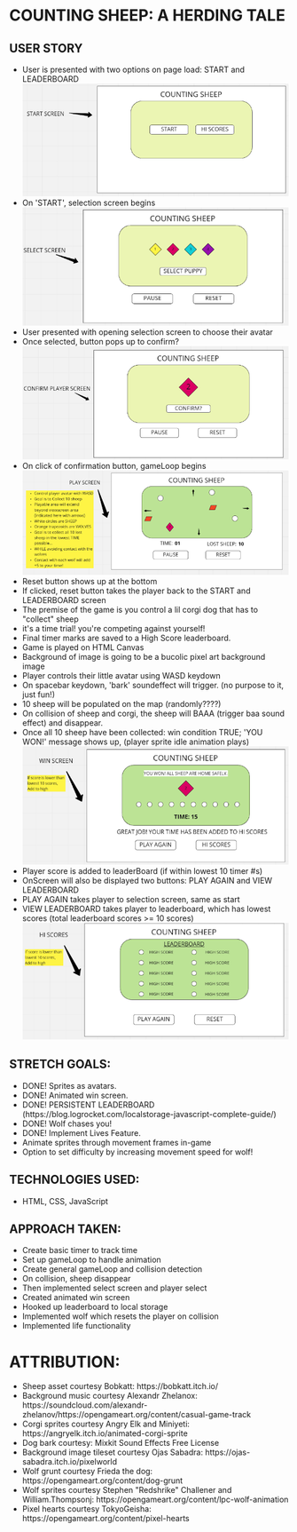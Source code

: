 <h1>COUNTING SHEEP: A HERDING TALE</h1>
<h2>USER STORY</h2>
<ul>
<li>User is presented with two options on page load: START and LEADERBOARD</li>
    <img src="./whiteboard/startscreen.png" />
<li>On 'START', selection screen begins</li>
    <img src="./whiteboard/selectscreen.png" />
<li>User presented with opening selection screen to choose their avatar</li>
<li>Once selected, button pops up to confirm?</li>
    <img src="./whiteboard/confirmplayerscreen.png" />
<li>On click of confirmation button, gameLoop begins</li>
    <img src="./whiteboard/playscreen.png" />
<li>Reset button shows up at the bottom</li>
<li>If clicked, reset button takes the player back to the START and LEADERBOARD screen</li>
<li>The premise of the game is you control a lil corgi dog that has to "collect" sheep</li>
<li>it's a time trial! you're competing against yourself! </li>
<li>Final timer marks are saved to a High Score leaderboard.</li>
<li>Game is played on HTML Canvas</li>
<li>Background of image is going to be a bucolic pixel art background image</li>
<li>Player controls their little avatar using WASD keydown</li>
<li>On spacebar keydown, 'bark' soundeffect will trigger. (no purpose to it, just fun!)</li>
<li>10 sheep will be populated on the map (randomly????)</li>
<li>On collision of sheep and corgi, the sheep will BAAA (trigger baa sound effect) and disappear.</li>
<li>Once all 10 sheep have been collected: win condition TRUE; 'YOU WON!' message shows up, (player sprite idle animation plays)</li>
<img src="./whiteboard/winscreen.png" />
<li>Player score is added to leaderBoard (if within lowest 10 timer #s)</li>
<li>OnScreen will also be displayed two buttons: PLAY AGAIN and VIEW LEADERBOARD</li>
<li>PLAY AGAIN takes player to selection screen, same as start</li>
<li>VIEW LEADERBOARD takes player to leaderboard, which has lowest scores (total leaderboard scores >= 10 scores)</li>
<img src="./whiteboard/leaderboard.png" />
</ul>

<h2>STRETCH GOALS:</h2>
<ul>
<li>DONE! Sprites as avatars.</li>
<li>DONE! Animated win screen.</li>
<li>DONE! PERSISTENT LEADERBOARD (https://blog.logrocket.com/localstorage-javascript-complete-guide/)</li>
<li>DONE! Wolf chases you!</li>
<li>DONE! Implement Lives Feature.</li>
<li>Animate sprites through movement frames in-game</li>
<li>Option to set difficulty by increasing movement speed for wolf!</li>
</ul>

<h2>TECHNOLOGIES USED:</h2>
<ul>
<li>HTML, CSS, JavaScript</li>
</ul>

<h2>APPROACH TAKEN:</h2>
<ul>
<li>Create basic timer to track time</li>
<li>Set up gameLoop to handle animation</li>
<li>Create general gameLoop and collision detection</li>
<li>On collision, sheep disappear</li>
<li>Then implemented select screen and player select</li>
<li>Created animated win screen</li>
<li>Hooked up leaderboard to local storage</li>
<li>Implemented wolf which resets the player on collision</li>
<li>Implemented life functionality</li>
</ul>

<h1>ATTRIBUTION:</h2>
<ul>
<li>Sheep asset courtesy Bobkatt: https://bobkatt.itch.io/</li>
<li>Background music courtesy Alexandr Zhelanox: https://soundcloud.com/alexandr-zhelanov/https://opengameart.org/content/casual-game-track</li>
<li>Corgi sprites courtesy Angry Elk and Miniyeti: https://angryelk.itch.io/animated-corgi-sprite</li>
<li>Dog bark courtesy: Mixkit Sound Effects Free License</li>
<li>Background image tileset courtesy Ojas Sabadra: https://ojas-sabadra.itch.io/pixelworld </li>
<li>Wolf grunt courtesy Frieda the dog: https://opengameart.org/content/dog-grunt</li>
<li>Wolf sprites courtesy Stephen "Redshrike" Challener and William.Thompsonj: https://opengameart.org/content/lpc-wolf-animation</li>
<li>Pixel hearts courtesy TokyoGeisha: https://opengameart.org/content/pixel-hearts</li>
</ul>

